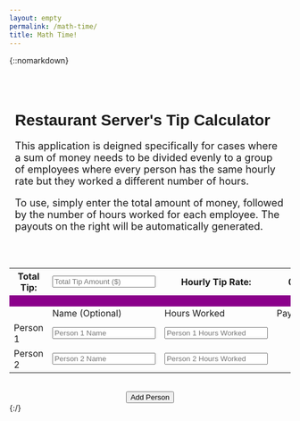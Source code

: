 ```yaml
---
layout: empty
permalink: /math-time/
title: Math Time!
---
```


{::nomarkdown}
<head>
  <!-- <link href="https://cdn.jsdelivr.net/npm/bootstrap@5.1.3/dist/css/bootstrap.min.css" rel="stylesheet" integrity="sha384-1BmE4kWBq78iYhFldvKuhfTAU6auU8tT94WrHftjDbrCEXSU1oBoqyl2QvZ6jIW3" crossorigin="anonymous"> -->
	<link rel="stylesheet" href="/assets/css/main.css">
	<script src="/assets/js/math-time.js"></script>
</head>
<body style="padding: 2%">
  <div style="margin: 0 auto;max-width: 1000px;padding: 30px 2% 30px 2%">
    <h1 style='font-family: "Lora", sans-serif;'>Restaurant Server's Tip Calculator</h1>
    <p style='font-size: large;'>This application is deigned specifically for cases where a sum of money needs to be divided evenly to a group of employees where every person has the same hourly rate but they worked a different number of hours.</p>
    <p style='font-size: large;'>To use, simply enter the total amount of money, followed by the number of hours worked for each employee. The payouts on the right will be automatically generated.</p>
  </div>
  <table class="math-time math-time__table">
    <tr class="math-time__header-row">
      <th>Total Tip:</th>
      <th><input placeholder="Total Tip Amount ($)" id="total-tip"></input></th>
      <th>Hourly Tip Rate:</th>
      <th id="hourly">0</th>
    </tr>
    <tr class="math-time__row" style="background-color: darkmagenta;height: 20px;">
      <td></td>
      <td></td>
      <td></td>
      <td></td>
    </tr>
    <tr class="math-time__row">
      <td></td>
      <td>Name (Optional)</td>
      <td>Hours Worked</td>
      <td>Payout</td>
    </tr>
    <tr class="person math-time__row" id="person-1">
      <td>Person 1</td>
      <td><input class="name" placeholder="Person 1 Name"></input></td>
      <td><input class="hours" placeholder="Person 1 Hours Worked"></input></td>
      <td class="payout"></td>
    </tr>
    <tr class="person math-time__row" id="person-2">
      <td>Person 2</td>
      <td><input class="name" placeholder="Person 2 Name"></input></td>
      <td><input class="hours" placeholder="Person 2 Hours Worked"></input></td>
      <td class="payout"></td>
    </tr>
  </table>
  <br />
  <div style="width: 100%; display: flex; justify-content: center">
    <button id="add-person" class="math-time__add-person" type="button">Add Person</button>
  </div>
</body>
{:/}

